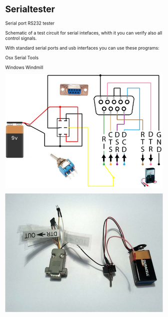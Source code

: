 # Serialtester
Serial port RS232 tester

Schematic of a test circuit for serial intefaces, whith it you can verify also all control signals.

With standard serial ports and usb interfaces you can use these programs:

Osx Serial Tools

Windows Windmill

![Demo](https://github.com/bigjohnson/Serialtester/blob/master/SerialTester.png?raw=true)

![Demo](https://github.com/bigjohnson/Serialtester/blob/master/foto.jpg?raw=true)
